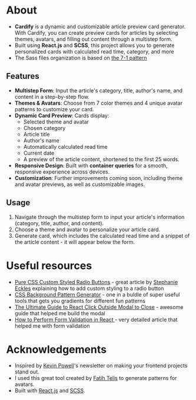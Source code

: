 # About

- **Cardify** is a dynamic and customizable article preview card generator. With Cardify, you can create preview cards for articles by selecting themes, avatars, and filling out content through a multistep form.
- Built using **React.js** and **SCSS**, this project allows you to generate personalized cards with calculated read time, category, and more
- The Sass files organization is based on [the 7-1 pattern](https://sass-guidelin.es/#the-7-1-pattern)

## Features

- **Multistep Form**: Input the article's category, title, author's name, and content in a step-by-step flow.
- **Themes & Avatars**: Choose from 7 color themes and 4 unique avatar patterns to customize your card.
- **Dynamic Card Preview**: Cards display:
  - Selected theme and avatar
  - Chosen category
  - Article title
  - Author's name
  - Automatically calculated read time
  - Current date
  - A preview of the article content, shortened to the first 25 words.
- **Responsive Design**: Built with **container queries** for a smooth, responsive experience across devices.
- **Customization**: Further improvements coming soon, including theme and avatar previews, as well as customizable images.

## Usage

1. Navigate through the multistep form to input your article's information (category, title, author, and content).
2. Choose a theme and avatar to personalize your article card.
3. Generate card, which includes the calculated read time and a snippet of the article content - it will appear below the form.

# Useful resources

- [Pure CSS Custom Styled Radio Buttons](https://moderncss.dev/pure-css-custom-styled-radio-buttons/) - great article by [Stephanie Eckles](https://thinkdobecreate.com/) explaining how to add custom styling to a radio button
- [CSS Background Pattern Generator](https://10015.io/tools/css-background-pattern-generator) - one in a buldle of super useful tools that gets you gradients for different fun patterns
- [The Ultimate Guide to React Click Outside Modal to Close](https://www.dhiwise.com/post/the-ultimate-guide-to-react-click-outside-modal-to-close) - awesome guide that helped me build the modal
- [How to Perform Form Validation in React ](https://dev.to/obere4u/how-to-perform-form-validation-in-react-3kgi) - very detailed article that helped me with form validation

# Acknowledgements

- Inspired by [Kevin Powell](https://www.kevinpowell.co/)'s newsletter on making your frontend projects stand out.
- I used this great tool created by [Fatih Telis](https://github.com/fatihtelis) to generate patterns for avatars.
- Built with [React.js](https://reactjs.org/) and [SCSS](https://sass-lang.com/).
